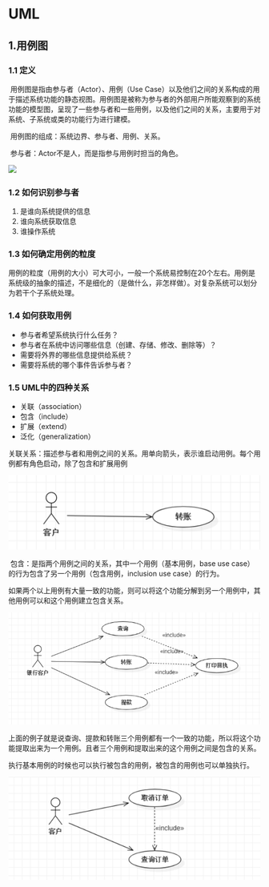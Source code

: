 # UML

## 1.用例图

### 1.1 定义

​	用例图是指由参与者（Actor）、用例（Use Case）以及他们之间的关系构成的用于描述系统功能的静态视图。用例图是被称为参与者的外部用户所能观察到的系统功能的模型图，呈现了一些参与者和一些用例，以及他们之间的关系，主要用于对系统、子系统或类的功能行为进行建模。

​	用例图的组成：系统边界、参与者、用例、关系。

​	参与者：Actor不是人，而是指参与用例时担当的角色。

![](E:\B_技术资料\AA-NOTE\UML\用例图\用例图.png)

### 1.2 如何识别参与者

1. 是谁向系统提供的信息
2. 谁向系统获取信息
3. 谁操作系统

### 1.3 如何确定用例的粒度

​	用例的粒度（用例的大小）可大可小，一般一个系统易控制在20个左右。用例是系统级的抽象的描述，不是细化的（是做什么，非怎样做）。对复杂系统可以划分为若干个子系统处理。

### 1.4 如何获取用例

- 参与者希望系统执行什么任务？
- 参与者在系统中访问哪些信息（创建、存储、修改、删除等）？
- 需要将外界的哪些信息提供给系统？
- 需要将系统的哪个事件告诉参与者？

### 1.5 UML中的四种关系

- 关联（association）
- 包含（include）
- 扩展（extend）
- 泛化（generalization）

​    关联关系：描述参与者和用例之间的关系。用单向箭头，表示谁启动用例。每个用例都有角色启动，除了包含和扩展用例

![](./用例图/usecase1.png)

​	包含：是指两个用例之间的关系，其中一个用例（基本用例，base use case）的行为包含了另一个用例（包含用例，inclusion use case）的行为。

​	如果两个以上用例有大量一致的功能，则可以将这个功能分解到另一个用例中，其他用例可以和这个用例建立包含关系。

![](./用例图/usecase2.png)

​	上面的例子就是说查询、提款和转账三个用例都有一个一致的功能，所以将这个功能提取出来为一个用例。且者三个用例和提取出来的这个用例之间是包含的关系。

​	执行基本用例的时候也可以执行被包含的用例，被包含的用例也可以单独执行。

![./用例图/usecase3.png](./用例图/usecase3.png)